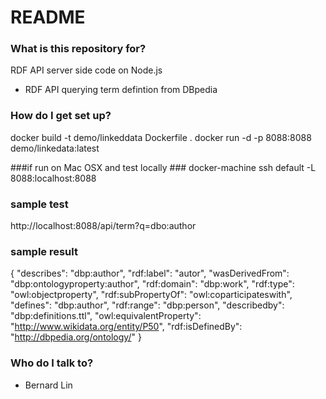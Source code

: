 # README #

### What is this repository for? ###

RDF API server side code on Node.js
* RDF API querying term defintion from DBpedia


### How do I get set up? ###
docker build -t demo/linkeddata Dockerfile .
docker run -d -p 8088:8088 demo/linkedata:latest 

###if run on Mac OSX and test locally ###
docker-machine ssh default -L 8088:localhost:8088

### sample test ###
http://localhost:8088/api/term?q=dbo:author

### sample result ###
{
    "describes": "dbp:author",
    "rdf:label": "autor",
    "wasDerivedFrom": "dbp:ontologyproperty:author",
    "rdf:domain": "dbp:work",
    "rdf:type": "owl:objectproperty",
    "rdf:subPropertyOf": "owl:coparticipateswith",
    "defines": "dbp:author",
    "rdf:range": "dbp:person",
    "describedby": "dbp:definitions.ttl",
    "owl:equivalentProperty": "http://www.wikidata.org/entity/P50",
    "rdf:isDefinedBy": "http://dbpedia.org/ontology/"
}

### Who do I talk to? ###

* Bernard Lin
